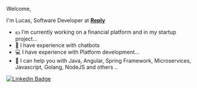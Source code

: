 Welcome, 

I'm Lucas, Software Developer at <b>[Reply](https://www.reply.com)</b>


- :dollar: I’m currently working on a financial platform and in my startup project...
- :robot: I have experience with chatbots
- :computer: I have experience with Platform development...
- 💬 I can help you with Java, Angular, Spring Framework, Microservices, Javascript, Golang, NodeJS and others ..

[![Linkedin Badge](https://img.shields.io/badge/-lucasrsouza-blue?style=flat-square&logo=Linkedin&logoColor=white&link=https://www.linkedin.com/in/lucasrsouza-ti/)](https://www.linkedin.com/in/lucasrsouza-ti/)

